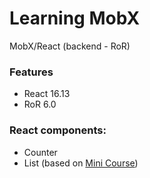 # Learning MobX
MobX/React (backend - RoR)

### Features
- React 16.13
- RoR 6.0

### React components:
- Counter
- List (based on [Mini Course](https://www.youtube.com/playlist?list=PLNkWIWHIRwMFK-Gpb4NE45_1_Himhyi-K))
